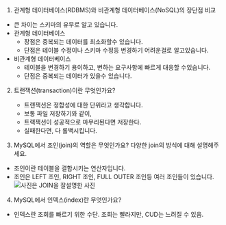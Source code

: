 1. 관계형 데이터베이스(RDBMS)와 비관계형 데이터베이스(NoSQL)의 장단점 비교

- 큰 차이는 스키마의 유무로 알고 있습니다.
- 관계형 데이터베이스 
  - 장점은 중복되는 데이터를 최소화할수 있습니다. 
  - 단점은 테이블 수정이나 스키마 수정등 변경하기 어려운걸로 알고있습니다.
- 비관계형 데이터베이스
    - 테이블을 변경하기 용이하고, 변하는 요구사항에 빠르게 대응할 수있습니다.
    - 단점은 중복되는 데이터가 있을수 있습니다.

    
2. 트랜잭션(transaction)이란 무엇인가요?

   - 트랜잭션은 정합성에 대한 단위라고 생각합니다.
   - 보통 파일 저장하기와 같이,
   - 트랙잭션이 성공적으로 마무리된다면 저장한다.
   - 실패한다면, 다 롤백시킵니다.

3. MySQL에서 조인(join)의 역할은 무엇인가요? 다양한 join의 방식에 대해 설명해주세요.

- 조인이란 테이블을 결합시키는 연산자입니다.
- 조인은 LEFT 조인, RIGHT 조인, FULL OUTER 조인등 여러 조인들이 있습니다.
  ![사진은 JOIN을 잘설명한 사진](https://mblogthumb-phinf.pstatic.net/20131202_264/chsmanager_1385989701404Xk5v6_JPEG/1.jpg?type=w2)

4. MySQL에서 인덱스(index)란 무엇인가요?

- 인덱스란 조회를 빠르기 위한 수단. 조회는 빨라지만, CUD는 느려질 수 있음.
